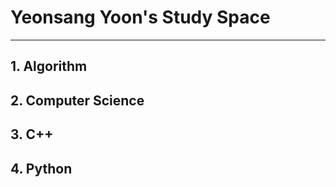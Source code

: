 # Yeonsang Yoon's Study Space
* * *

## 1. Algorithm


## 2. Computer Science


## 3. C++ 


## 4. Python